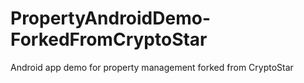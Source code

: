 # PropertyAndroidDemo-ForkedFromCryptoStar
Android app demo for property management forked from CryptoStar
